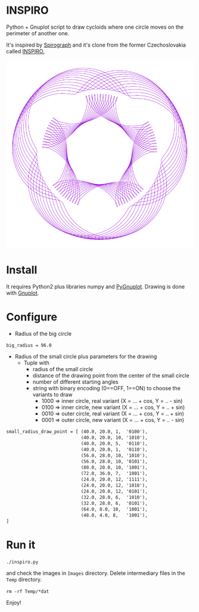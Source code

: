 # INSPIRO
Python + Gnuplot script to draw cycloids where one circle moves on the perimeter of another one.

It's inspired by [Spirograph](https://en.wikipedia.org/wiki/Spirograph) and it's clone from the former Czechoslovakia called [INSPIRO.](https://www.zatrolene-hry.cz/spolecenska-hra/inspiro-7995/obrazky/)

![Example output](Images/9.png)

# Install
It requires Python2 plus libraries numpy and [PyGnuplot](https://pypi.org/project/PyGnuplot/#description).
Drawing is done with [Gnuplot](http://www.gnuplot.info/).

# Configure
 - Radius of the big circle
```
big_radius = 96.0
```
 - Radius of the small circle plus parameters for the drawing
   - Tuple with 
     - radius of the small circle
     - distance of the drawing point from the center of the small circle
     - number of different starting angles
     - string with binary encoding (0==OFF, 1==ON) to choose the variants to draw
       - 1000 => inner circle, real variant (X = ... + cos, Y = .. - sin)
       - 0100 => inner circle, new  variant (X = ... + cos, Y = .. + sin) 
       - 0010 => outer circle, real variant (X = ... + cos, Y = .. + sin)
       - 0001 => outer circle, new  variant (X = ... + cos, Y = .. - sin)
```
small_radius_draw_point = [ (40.0, 20.0, 1,  '0100'),
                            (40.0, 20.0, 10, '1010'),
                            (40.0, 20.0, 5,  '0110'),
                            (40.0, 20.0, 1,  '0110'),
                            (56.0, 28.0, 10, '1010'), 
                            (56.0, 28.0, 10, '0101'), 
                            (80.0, 20.0, 10, '1001'), 
                            (72.0, 36.0, 7,  '1001'), 
                            (24.0, 20.0, 12, '1111'),
                            (24.0, 20.0, 12, '1010'),
                            (24.0, 20.0, 12, '0101'),
                            (32.0, 28.0, 6,  '1010'),
                            (32.0, 28.0, 6,  '0101'),
                            (64.0, 8.0, 10,  '1001'),
                            (48.0, 4.0, 8,   '1001'),
]
```

# Run it 
`./inspiro.py`

and check the images in `Images` directory. Delete intermediary files in the `Temp` directory.

`rm -rf Temp/*dat`

Enjoy!

